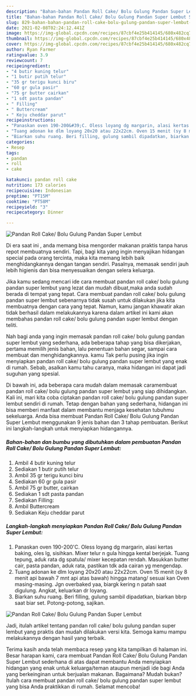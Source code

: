 ```yaml
---
description: "Bahan-bahan Pandan Roll Cake/ Bolu Gulung Pandan Super Lembut Sederhana dan Mudah Dibuat"
title: "Bahan-bahan Pandan Roll Cake/ Bolu Gulung Pandan Super Lembut Sederhana dan Mudah Dibuat"
slug: 829-bahan-bahan-pandan-roll-cake-bolu-gulung-pandan-super-lembut-sederhana-dan-mudah-dibuat
date: 2021-02-08T02:24:12.441Z
image: https://img-global.cpcdn.com/recipes/87cbf4e25b414145/680x482cq70/pandan-roll-cake-bolu-gulung-pandan-super-lembut-foto-resep-utama.jpg
thumbnail: https://img-global.cpcdn.com/recipes/87cbf4e25b414145/680x482cq70/pandan-roll-cake-bolu-gulung-pandan-super-lembut-foto-resep-utama.jpg
cover: https://img-global.cpcdn.com/recipes/87cbf4e25b414145/680x482cq70/pandan-roll-cake-bolu-gulung-pandan-super-lembut-foto-resep-utama.jpg
author: Ryan Farmer
ratingvalue: 3.9
reviewcount: 7
recipeingredient:
- "4 butir kuning telur"
- "1 butir putih telur"
- "35 gr terigu kunci biru"
- "60 gr gula pasir"
- "75 gr butter cairkan"
- "1 sdt pasta pandan"
- " Filling"
- " Buttercream"
- " Keju cheddar parut"
recipeinstructions:
- "Panaskan oven 190-200&#39;C. Oless loyang dg margarin, alasi kertas baking, oles lg, sisihkan. Mixer telur n gula hingga kental berjejak. Tuang tepung, aduk rata dg spatula/ mixer kecepatan rendah. Masukkan butter cair, pasta pandan, aduk rata, pastikan tdk ada cairan yg mengendap."
- "Tuang adonan ke dlm loyang 20x20 atau 22x22cm. Oven 15 menit (sy 8 menit api bawah 7 mnt api atas bawah) hingga matang/ sesuai kan Oven masing-masing. Jgn overbaked yaa, biargk kering n patah saat digulung. Angkat, keluarkan dr loyang."
- "Biarkan suhu ruang. Beri filling, gulung sambil dipadatkan, biarkan bbrp saat biar set. Potong-potong, sajikan."
categories:
- Resep
tags:
- pandan
- roll
- cake

katakunci: pandan roll cake 
nutrition: 173 calories
recipecuisine: Indonesian
preptime: "PT15M"
cooktime: "PT58M"
recipeyield: "3"
recipecategory: Dinner

---
```



![Pandan Roll Cake/ Bolu Gulung Pandan Super Lembut](https://img-global.cpcdn.com/recipes/87cbf4e25b414145/680x482cq70/pandan-roll-cake-bolu-gulung-pandan-super-lembut-foto-resep-utama.jpg)

Di era  saat ini , anda memang bisa mengorder makanan praktis tanpa harus repot membuatnya sendiri. Tapi, bagi kita yang ingin menyajikan hidangan special pada orang tercinta, maka kita memang lebih baik menghidangkannya dengan tangan sendiri. Pasalnya, memasak sendiri jauh lebih higienis dan bisa menyesuaikan dengan selera keluarga.

Jika kamu sedang mencari ide cara membuat pandan roll cake/ bolu gulung pandan super lembut yang lezat dan mudah dibuat,maka anda sudah berada di tempat yang tepat. Cara membuat pandan roll cake/ bolu gulung pandan super lembut  sebenarnya tidak susah untuk dilakukan jika kita membuatnya dengan cara yang tepat. Namun, kamu jangan khawatir akan tidak berhasil dalam melakukannya 
karena dalam artikel ini kami akan membahas pandan roll cake/ bolu gulung pandan super lembut dengan teliti.  



Nah bagi anda yang ingin memasak pandan roll cake/ bolu gulung pandan super lembut yang sederhana, ada beberapa tahap yang bisa dikerjakan, pertama memilih jenis bahan, lalu penentuan bahan segar, sampai cara membuat dan menghidangkannya. kamu Tak perlu pusing jika ingin menyiapkan pandan roll cake/ bolu gulung pandan super lembut yang enak di rumah. Sebab, asalkan kamu  tahu caranya, maka hidangan ini dapat jadi suguhan yang spesial.

Di bawah ini, ada beberapa cara mudah dalam memasak caramembuat pandan roll cake/ bolu gulung pandan super lembut yang siap dihidangkan. Kali ini, mari kita coba ciptakan pandan roll cake/ bolu gulung pandan super lembut sendiri di rumah. Tetap dengan bahan yang sederhana, hidangan ini bisa memberi manfaat dalam membantu menjaga kesehatan tubuhmu sekeluarga. Anda bisa membuat Pandan Roll Cake/ Bolu Gulung Pandan Super Lembut menggunakan 9 jenis bahan dan 3 tahap pembuatan. Berikut ini langkah-langkah untuk menyiapkan hidangannya.

<!--inarticleads1-->

##### Bahan-bahan dan bumbu yang dibutuhkan dalam pembuatan Pandan Roll Cake/ Bolu Gulung Pandan Super Lembut:

1. Ambil 4 butir kuning telur
1. Sediakan 1 butir putih telur
1. Ambil 35 gr terigu kunci biru
1. Sediakan 60 gr gula pasir
1. Ambil 75 gr butter, cairkan
1. Sediakan 1 sdt pasta pandan
1. Sediakan  Filling:
1. Ambil  Buttercream
1. Sediakan  Keju cheddar parut




<!--inarticleads2-->

##### Langkah-langkah menyiapkan Pandan Roll Cake/ Bolu Gulung Pandan Super Lembut:

1. Panaskan oven 190-200&#39;C. Oless loyang dg margarin, alasi kertas baking, oles lg, sisihkan. Mixer telur n gula hingga kental berjejak. Tuang tepung, aduk rata dg spatula/ mixer kecepatan rendah. Masukkan butter cair, pasta pandan, aduk rata, pastikan tdk ada cairan yg mengendap.
1. Tuang adonan ke dlm loyang 20x20 atau 22x22cm. Oven 15 menit (sy 8 menit api bawah 7 mnt api atas bawah) hingga matang/ sesuai kan Oven masing-masing. Jgn overbaked yaa, biargk kering n patah saat digulung. Angkat, keluarkan dr loyang.
1. Biarkan suhu ruang. Beri filling, gulung sambil dipadatkan, biarkan bbrp saat biar set. Potong-potong, sajikan.
<img src="https://img-global.cpcdn.com/steps/0537f26750982aaf/160x128cq70/pandan-roll-cake-bolu-gulung-pandan-super-lembut-langkah-memasak-3-foto.jpg" alt="Pandan Roll Cake/ Bolu Gulung Pandan Super Lembut">



Jadi, itulah artikel tentang  pandan roll cake/ bolu gulung pandan super lembut  yang praktis dan mudah dilakukan versi kita. Semoga kamu mampu melakukannya dengan hasil yang terbaik. 

Terima kasih anda telah membaca resep yang kita tampilkan di halaman ini. Besar harapan kami, cara membuat  Pandan Roll Cake/ Bolu Gulung Pandan Super Lembut sederhana di atas dapat membantu Anda menyiapkan hidangan yang enak untuk keluarga/teman ataupun menjadi ide bagi Anda yang berkeinginan untuk berjualan makanan. Bagaimana? Mudah bukan? Itulah cara membuat pandan roll cake/ bolu gulung pandan super lembut yang bisa Anda praktikkan di rumah. Selamat mencoba!

